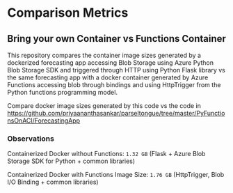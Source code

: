 # Comparison Metrics

## Bring your own Container vs Functions Container

This repository compares the container image sizes generated by a dockerized forecasting app accessing Blob Storage using Azure Python Blob Storage SDK and triggered through HTTP using Python Flask library vs the same forecasting app with a docker container generated by Azure Functions accessing blob through bindings and using HttpTrigger from the Python functions programming model.

Compare docker image sizes generated by this code vs the code in https://github.com/priyaananthasankar/parseltongue/tree/master/PyFunctionsOnACI/ForecastingApp

### Observations

Containerized Docker without Functions: `1.32 GB` (Flask + Azure Blob Storage SDK for Python + common libraries)

Containerized Docker with Functions Image Size: `1.76 GB` (HttpTrigger, Blob I/O Binding + common libraries) 

